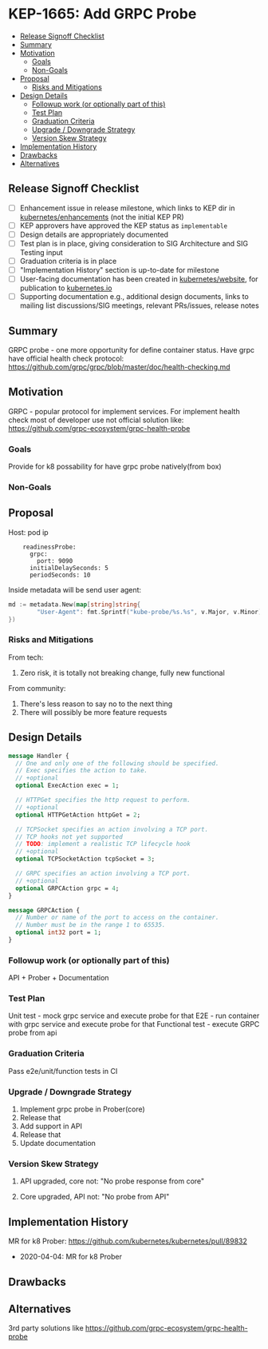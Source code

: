 # KEP-1665: Add GRPC Probe

<!-- toc -->
- [Release Signoff Checklist](#release-signoff-checklist)
- [Summary](#summary)
- [Motivation](#motivation)
  - [Goals](#goals)
  - [Non-Goals](#non-goals)
- [Proposal](#proposal)
  - [Risks and Mitigations](#risks-and-mitigations)
- [Design Details](#design-details)
  - [Followup work (or optionally part of this)](#followup-work-or-optionally-part-of-this)
  - [Test Plan](#test-plan)
  - [Graduation Criteria](#graduation-criteria)
  - [Upgrade / Downgrade Strategy](#upgrade--downgrade-strategy)
  - [Version Skew Strategy](#version-skew-strategy)
- [Implementation History](#implementation-history)
- [Drawbacks](#drawbacks)
- [Alternatives](#alternatives)
<!-- /toc -->


## Release Signoff Checklist

- [ ] Enhancement issue in release milestone, which links to KEP dir in [kubernetes/enhancements] (not the initial KEP PR)
- [ ] KEP approvers have approved the KEP status as `implementable`
- [ ] Design details are appropriately documented
- [ ] Test plan is in place, giving consideration to SIG Architecture and SIG Testing input
- [ ] Graduation criteria is in place
- [ ] "Implementation History" section is up-to-date for milestone
- [ ] User-facing documentation has been created in [kubernetes/website], for publication to [kubernetes.io]
- [ ] Supporting documentation e.g., additional design documents, links to mailing list discussions/SIG meetings, relevant PRs/issues, release notes

[kubernetes.io]: https://kubernetes.io/
[kubernetes/enhancements]: https://git.k8s.io/enhancements
[kubernetes/kubernetes]: https://git.k8s.io/kubernetes
[kubernetes/website]: https://git.k8s.io/website

## Summary

GRPC probe - one more opportunity for define container status. Have grpc have official health check protocol: 
https://github.com/grpc/grpc/blob/master/doc/health-checking.md

## Motivation

GRPC - popular protocol for implement services. For implement health check most of developer use not official solution like:
https://github.com/grpc-ecosystem/grpc-health-probe

### Goals

Provide for k8 possability for have grpc probe natively(from box) 

### Non-Goals


## Proposal

Host: pod ip

```shell script
    readinessProbe:
      grpc:
        port: 9090
      initialDelaySeconds: 5
      periodSeconds: 10
```

Inside metadata will be send user agent:

```go
md := metadata.New(map[string]string{
		"User-Agent": fmt.Sprintf("kube-probe/%s.%s", v.Major, v.Minor),
})
```

### Risks and Mitigations

From tech:
1. Zero risk, it is totally not breaking change, fully new functional

From community:
1. There's less reason to say no to the next thing
2. There will possibly be more feature requests

## Design Details

```proto
message Handler {
  // One and only one of the following should be specified.
  // Exec specifies the action to take.
  // +optional
  optional ExecAction exec = 1;

  // HTTPGet specifies the http request to perform.
  // +optional
  optional HTTPGetAction httpGet = 2;

  // TCPSocket specifies an action involving a TCP port.
  // TCP hooks not yet supported
  // TODO: implement a realistic TCP lifecycle hook
  // +optional
  optional TCPSocketAction tcpSocket = 3;

  // GRPC specifies an action involving a TCP port.
  // +optional
  optional GRPCAction grpc = 4;
}

message GRPCAction {
  // Number or name of the port to access on the container.
  // Number must be in the range 1 to 65535.
  optional int32 port = 1;
}
```

### Followup work (or optionally part of this)

API + Prober + Documentation

### Test Plan

Unit test - mock grpc service and execute probe for that
E2E - run container with grpc service and execute probe for that
Functional test - execute GRPC probe from api

### Graduation Criteria

Pass e2e/unit/function tests in CI

### Upgrade / Downgrade Strategy

1. Implement grpc probe in Prober(core)
2. Release that
3. Add support in API
4. Release that
5. Update documentation

### Version Skew Strategy

1. API upgraded, core not:
"No probe response from core"

2. Core upgraded, API not:
"No probe from API"

## Implementation History

MR for k8 Prober: https://github.com/kubernetes/kubernetes/pull/89832

* 2020-04-04: MR for k8 Prober

## Drawbacks

## Alternatives

3rd party solutions like https://github.com/grpc-ecosystem/grpc-health-probe
